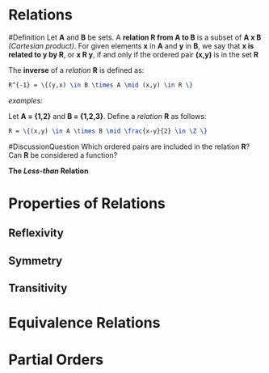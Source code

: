 # Relations

#Definition Let **A** and **B** be sets. A **relation R from A to B** is a subset of **A x B** _(Cartesian product)_. For given elements **x** in **A** and **y** in **B**, we say that **x is related to y by R**, or **x R y**, if and only if the ordered pair **(x,y)** is in the set **R**

The **inverse** of a _relation_ **R** is defined as:
```latex
R^{-1} = \{(y,x) \in B \times A \mid (x,y) \in R \}
```

_examples:_

Let **A = {1,2}** and **B = {1,2,3}**. Define a _relation_ **R** as follows:
```latex
R = \{(x,y) \in A \times B \mid \frac{x-y}{2} \in \Z \}
```

#DiscussionQuestion Which ordered pairs are included in the relation **R**?
Can **R** be considered a function?

**The _Less-than_ Relation**



# Properties of Relations

## Reflexivity

## Symmetry

## Transitivity

# Equivalence Relations

# Partial Orders